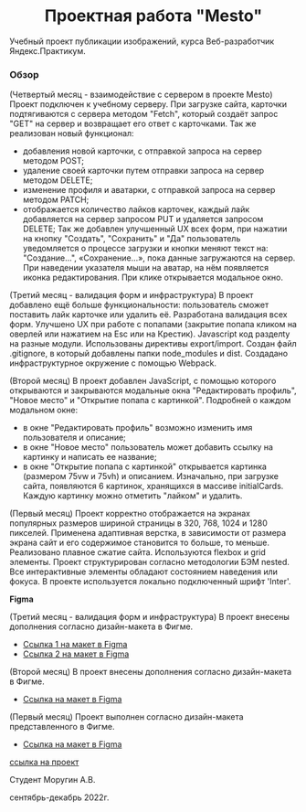<h1 align="center">Проектная работа "Mesto"</h1>

Учебный проект публикации изображений, курса Веб-разработчик Яндекс.Практикум.

### Обзор

(Четвертый месяц - взаимодействие с сервером в проекте Mesto)
Проект подключен к учебному серверу. При загрузке сайта, карточки подтягиваются с сервера методом "Fetch", 
который создаёт запрос "GET" на сервер и возвращает его ответ с карточками. Так же реализован новый функционал:
- добавления новой карточки, с отправкой запроса на сервер методом POST;
- удаление своей карточки путем отправки запроса на сервер методом DELETE;
- изменение профиля и аватарки, с отправкой запроса на сервер методом PATCH;
- отображается количество лайков карточек, каждый лайк добавляется на сервер запросом PUT и удаляется запросом DELETE;
Так же добавлен улучшенный UX всех форм, при нажатии на кнопку "Создать", "Сохранить" и "Да" пользователь уведомляется 
о процессе загрузки и кнопки меняют текст на: "Создание...", «Сохранение...», пока данные загружаются на сервер.
При наведении указателя мыши на аватар, на нём появляется иконка редактирования. При клике открывается модальное окно.

(Третий месяц - валидация форм и инфраструктура)
В проект добавлено ещё больше функциональности: пользователь сможет поставить лайк карточке или удалить её. 
Разработана валидация всех форм. Улучшено UX при работе с попапами (закрытие попапа кликом на оверлей или нажатием на Esc или на Крестик).
Javascript код разделty на разные модули. Использованы директивы export/import.
Создан файл .gitignore, в который добавлены папки node_modules и dist. Создадано инфраструктурное окружение с помощью Webpack.

(Второй месяц)
В проект добавлен JavaScript, с помощью которого открываются и закрываются модальные окна "Редактировать профиль",
"Новое место" и "Открытие попапа с картинкой". Подробней о каждом модальном окне:
- в окне "Редактировать профиль" возможно изменить имя пользователя и описание;
- в окне "Новое место" пользователь может добавить ссылку на картинку и написать ее название;
- в окне "Открытие попапа с картинкой" открывается картинка (размером 75vw и 75vh) и описанием.
Изначально, при загрузке сайта, появляются 6 картинок, хранящихся в массиве initialCards. Каждую картинку можно отметить "лайком"
и удалить.

(Первый месяц)
Проект корректно отображается на экранах популярных размеров шириной страницы в 320, 768, 1024 и 1280 пикселей.
Применена адаптивная верстка, в зависимости от размера экрана сайт и его содержимое становится то больше, то меньше.
Реализовано плавное сжатие сайта. Используются flexbox и grid элементы.
Проект структурирован согласно методологии БЭМ nested.
Все интерактивные элементы обладают состоянием наведения или фокуса.
В проекте используется локально подключенный шрифт 'Inter'.


**Figma**

(Третий месяц - валидация форм и инфраструктура)
В проект внесены дополнения согласно дизайн-макета в Фигме.
* [Ссылка 1 на макет в Figma](https://www.figma.com/file/kRVLKwYG3d1HGLvh7JFWRT/JavaScript.-Sprint-6)
* [Ссылка 2 на макет в Figma](https://www.figma.com/file/PSdQFRHoxXJFs2FH8IXViF/JavaScript.-Sprint-9)
  
(Второй месяц)
В проект внесены дополнения согласно дизайн-макета в Фигме.
* [Ссылка на макет в Figma](https://www.figma.com/file/bjyvbKKJN2naO0ucURl2Z0/JavaScript.-Sprint-5?node-id=0%3A1)
  
(Первый месяц)
Проект выполнен согласно дизайн-макета представленного в Фигме.
* [Ссылка на макет в Figma](https://www.figma.com/file/2cn9N9jSkmxD84oJik7xL7/JavaScript.-Sprint-4?node-id=0%3A1)


[ссылка на проект](https://alexandermorugin.github.io/mesto-project/)


Студент Моругин А.В.

сентябрь-декабрь 2022г.
